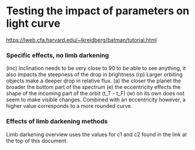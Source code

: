 # Testing the impact of parameters on light curve

https://lweb.cfa.harvard.edu/~lkreidberg/batman/tutorial.html

### Specific effects, no limb darkening
(inc) Inclination needs to be very close to 90 to be able to see anything, it also impacts the steepness of the drop in brightness
(rp) Larger orbiting objects make a deeper drop in relative flux.
(a) the closer the planet the broader the bottom part of the spectrum
(e) the eccentricity effects the shape of the incoming part of the orbit (t_T - t_F)
(w) on its own does not seem to make visible changes. Combined with an eccentricity however, a higher value corresponds to a more rounded curve. 

### Effects of limb darkening methods
Limb darkening overview uses the values for c1 and c2 found in the link at the top of this document.


